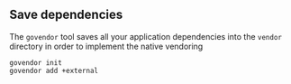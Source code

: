 ## Save dependencies

The `govendor` tool saves all your application dependencies into the `vendor` directory in order to implement the native vendoring

```
govendor init
govendor add +external
```
